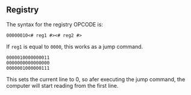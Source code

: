 ## Registry

The syntax for the registry OPCODE is:

```
00000010<# reg1 #><# reg2 #>
```

If `reg1` is equal to `0000`, this works as a jump command.

```
0000010000000011
0000000000000000
0000001000000111
```

This sets the current line to 0, so afer executing the jump command, the computer will start reading from the first line.
